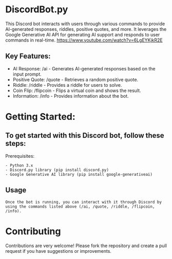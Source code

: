 DiscordBot.py
==========
This Discord bot interacts with users through various commands to provide AI-generated responses, riddles, positive quotes, and more. It leverages the Google Generative AI API for generating AI support and responds to user commands in real-time.
https://www.youtube.com/watch?v=6LgEYKjkR2E

Key Features:
-------------
- AI Response: /ai <prompt> - Generates AI-generated responses based on the input prompt.
- Positive Quote: /quote - Retrieves a random positive quote.
- Riddle: /riddle - Provides a riddle for users to solve.
- Coin Flip: /flipcoin - Flips a virtual coin and shows the result.
- Information: /info - Provides information about the bot.

Getting Started:
==============
To get started with this Discord bot, follow these steps:
--

Prerequisites:
~~~~~~~~~~~~~~~~~~
- Python 3.x
- Discord.py library (pip install discord.py)
- Google Generative AI library (pip install google-generativeai)
~~~~~~~~~~~~~~~~~~

Usage
------
~~~~~~~~~~~~~~~~~~
Once the bot is running, you can interact with it through Discord by using the commands listed above (/ai, /quote, /riddle, /flipcoin, /info).
~~~~~~~~~~~~~~~~~~
Contributing
===========
Contributions are very welcome! Please fork the repository and create a pull request if you have suggestions or improvements.

